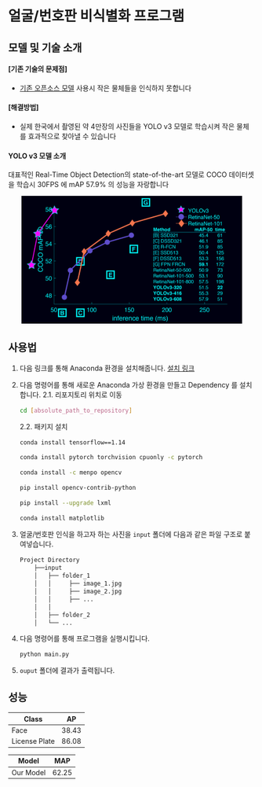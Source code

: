 # 얼굴/번호판 비식별화 프로그램
## 모델 및 기술 소개
#### [기존 기술의 문제점]
- [기존 오픈소스 모델](https://github.com/yeephycho/tensorflow-face-detection) 사용시 작은 물체들을 인식하지 못합니다
#### [해결방법]
- 실제 한국에서 촬영된 약 4만장의 사진들을 YOLO v3 모델로 학습시켜 작은 물체를 효과적으로 찾아낼 수 있습니다<br>
#### YOLO v3 모델 소개
대표적인 Real-Time Object Detection의 state-of-the-art 모델로 COCO 데이터셋을 학습시 30FPS 에 mAP 57.9% 의 성능을 자랑합니다
<p align="center">
  <img src="./contents/yolov3.jpg" width="450" title="performance_image">
</p>

## 사용법
1. 다음 링크를 통해 Anaconda 환경을 설치해줍니다. [설치 링크](https://docs.anaconda.com/anaconda/install/windows/)
2. 다음 명령어를 통해 새로운 Anaconda 가상 환경을 만들고 Dependency 를 설치합니다.
    2.1. 리포지토리 위치로 이동
    ```bash
    cd [absolute_path_to_repository]
    ```
    2.2. 패키지 설치
    ```bash
    conda install tensorflow==1.14
    ```
    ```bash
    conda install pytorch torchvision cpuonly -c pytorch
    ```
    ```bash
    conda install -c menpo opencv
    ```
    ```bash
    pip install opencv-contrib-python
    ```
    ```bash
    pip install --upgrade lxml
    ```
    ```bash
    conda install matplotlib
    ```
    
3. 얼굴/번호판 인식을 하고자 하는 사진을 ```input``` 폴더에 다음과 같은 파일 구조로 붙여넣습니다.
    ```
    Project Directory
        ├──input
        │   ├── folder_1
        │	│     ├── image_1.jpg
        │	│	  ├── image_2.jpg
        │	│	  ├── ...
        │   │
        │   ├── folder_2
        │   └── ...
    ```
4. 다음 명령어를 통해 프로그램을 실행시킵니다.
    ```bash
    python main.py
    ```
5. ```ouput``` 폴더에 결과가 출력됩니다.

## 성능
Class | AP
------------ | -------------
Face | 38.43
License Plate | 86.08

Model | MAP
------------ | -------------
Our Model | 62.25
